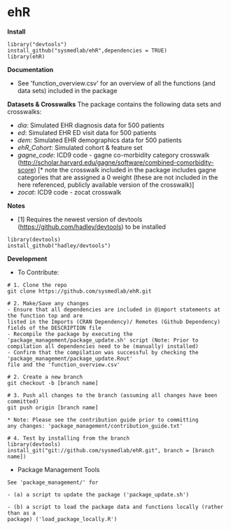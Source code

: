 # ehR

**Install**

```
library("devtools")
install_github("sysmedlab/ehR",dependencies = TRUE)
library(ehR)
```

**Documentation**
- See 'function_overview.csv' for an overview of all the functions (and data sets) included in the package

**Datasets & Crosswalks**
The package contains the following data sets and crosswalks:
- _dia_: Simulated EHR diagnosis data for 500 patients
- _ed_: Simulated EHR ED visit data for 500 patients
- _dem_: Simulated EHR demographics data for 500 patients
- _ehR_Cohort_: Simulated cohort & feature set
- _gagne_code_: ICD9 code - gagne co-morbidity category crosswalk (http://scholar.harvard.edu/gagne/software/combined-comorbidity-score) [* note the crosswalk included in the package includes gagne categories that are assigned a 0 weight (these are not included in the here referenced, publicly available version of the crosswalk)]
- _zocat_: ICD9 code - zocat crosswalk

**Notes**
- [1] Requires the newest version of devtools (https://github.com/hadley/devtools) to be installed
```
library(devtools)
install_github("hadley/devtools")
````

**Development**

- To Contribute:
````
# 1. Clone the repo
git clone https://github.com/sysmedlab/ehR.git

# 2. Make/Save any changes
- Ensure that all dependencies are included in @import statements at the function top and are
listed in the Imports (CRAN Dependency)/ Remotes (Github Dependency) fields of the DESCRIPTION file
- Recompile the package by executing the 'package_management/package_update.sh' script (Note: Prior to
compilation all dependencies need to be (manually) installed)
- Confirm that the compilation was successful by checking the 'package_management/package_update.Rout'
file and the 'function_overview.csv'

# 2. Create a new branch
git checkout -b [branch name]

# 3. Push all changes to the branch (assuming all changes have been committed)
git push origin [branch name]

* Note: Please see the contribution guide prior to committing
any changes: 'package_management/contribution_guide.txt'

# 4. Test by installing from the branch
library(devtools)
install_git("git://github.com/sysmedlab/ehR.git", branch = [branch name])
````

- Package Management Tools
````
See 'package_management/' for

- (a) a script to update the package ('package_update.sh')

- (b) a script to load the package data and functions locally (rather than as a
package) ('load_package_locally.R')

````
